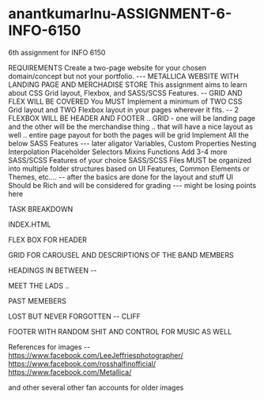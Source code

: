 # anantkumarlnu-ASSIGNMENT-6-INFO-6150
6th assignment for INFO 6150 

REQUIREMENTS 
Create a two-page website for your chosen domain/concept but not your portfolio. --- METALLICA WEBSITE WITH LANDING PAGE AND MERCHADISE STORE
This assignment aims to learn about CSS Grid layout, Flexbox, and SASS/SCSS Features. -- GRID AND FLEX WILL BE COVERED 
You MUST Implement a minimum of TWO CSS Grid layout and TWO Flexbox layout in your pages wherever it fits. -- 2 FLEXBOX WILL BE HEADER AND FOOTER .. GRID - one will be landing page and the other will be the merchandise thing .. that will have a nice layout as well .. entire page payout for both the pages will be grid 
Implement All the below SASS Features --- later aligator 
Variables,
Custom Properties
Nesting
Interpolation
Placeholder Selectors
Mixins
Functions
Add 3-4 more SASS/SCSS Features of your choice
SASS/SCSS Files MUST be organized into multiple folder structures based on UI Features, Common Elements or Themes, etc.… -- after the basics are done for the layout and stuff
UI Should be Rich and will be considered for grading --- might be losing points here


TASK BREAKDOWN 

INDEX.HTML 

FLEX BOX FOR HEADER 

GRID FOR CAROUSEL AND DESCRIPTIONS OF THE BAND MEMBERS 

HEADINGS IN BETWEEN -- 

MEET THE LADS ..

PAST MEMEBERS

LOST BUT NEVER FORGOTTEN -- CLIFF 

FOOTER WITH RANDOM SHIT AND CONTROL FOR MUSIC AS WELL 


References for images -- 
https://www.facebook.com/LeeJeffriesphotographer/
https://www.facebook.com/rosshalfinofficial/
https://www.facebook.com/Metallica/

and other several other fan accounts for older images 